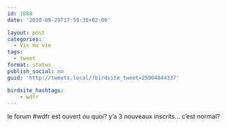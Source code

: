 ```yaml
---
id: 1088
date: '2010-09-29T17:59:35+02:00'

layout: post
categories:
  - Vis ma vie
tags:
  - tweet
format: status
publish_social: no
guid: 'http://tweets.local/?birdsite_tweet=25904844337'

birdsite_hashtags:
    - wdfr
---
```


le forum #wdfr est ouvert ou quoi? y’a 3 nouveaux inscrits… c’est normal?